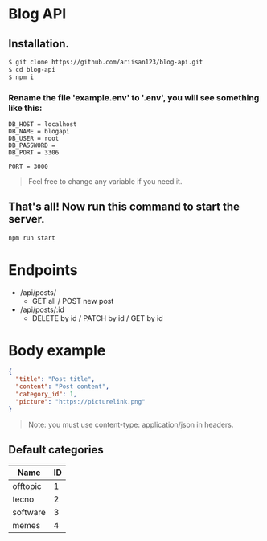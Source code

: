 # Blog API

## Installation.

```bash
$ git clone https://github.com/ariisan123/blog-api.git
$ cd blog-api
$ npm i
```

### Rename the file 'example.env' to '.env', you will see something like this:

```
DB_HOST = localhost
DB_NAME = blogapi
DB_USER = root
DB_PASSWORD =
DB_PORT = 3306

PORT = 3000
```

> Feel free to change any variable if you need it.

## That's all! Now run this command to start the server.

```bash
npm run start
```

# Endpoints

- /api/posts/
  - GET all / POST new post
- /api/posts/:id
  - DELETE by id / PATCH by id / GET by id

# Body example

```json
{
  "title": "Post title",
  "content": "Post content",
  "category_id": 1,
  "picture": "https://picturelink.png"
}
```

> Note: you must use content-type: application/json in headers.

## Default categories

| Name     | ID  |
| -------- | --- |
| offtopic | 1   |
| tecno    | 2   |
| software | 3   |
| memes    | 4   |
